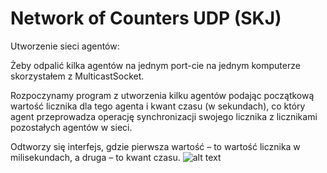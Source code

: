 # Network of Counters UDP (SKJ)

Utworzenie sieci agentów:

Żeby odpalić kilka agentów na jednym port-cie na jednym komputerze skorzystałem z MulticastSocket.

Rozpoczynamy program z utworzenia kilku agentów podając początkową wartość licznika dla tego agenta i kwant czasu (w sekundach), co który agent przeprowadza operację synchronizacji swojego licznika z licznikami pozostałych agentów w sieci. 

Odtworzy się interfejs, gdzie pierwsza wartość – to wartość licznika w milisekundach, a druga – to kwant czasu.
![alt text](https://github.com/s15444/NetworkOfCountersUDP-SKJ/blob/master/project-info/1.png)
